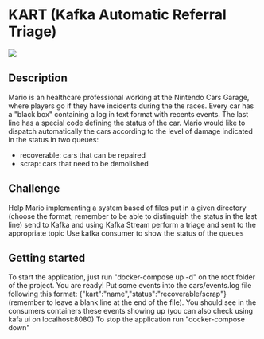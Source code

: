 # KART (Kafka Automatic Referral Triage)
![](https://mario.wiki.gallery/images/thumb/a/a0/MK8_Mario_Drifting_Standard_Kart_Shadowless_Artwork.png/200px-MK8_Mario_Drifting_Standard_Kart_Shadowless_Artwork.png)

## Description 

Mario is an healthcare professional working at the Nintendo Cars Garage, 
where players go if they have incidents during the the races.
Every car has a "black box" containing a log in text format with recents events.
The last line has a special code defining the status of the car.
Mario would like to dispatch automatically the cars according to the level of damage indicated in the status in two queues:
- recoverable: cars that can be repaired 
- scrap: cars that need to be demolished

## Challenge
Help Mario implementing a system based of files put in a given directory 
(choose the format, remember to be able to distinguish the status in the last line)
send to Kafka and using Kafka Stream perform a triage and sent to the appropriate topic
Use kafka consumer to show the status of the queues

## Getting started
To start the application, just run "docker-compose up -d" on the root folder of
the project.
You are ready! Put some events into the cars/events.log file following this format:
{"kart":"name","status":"recoverable/scrap"} (remember to leave a blank line at the end of the file).
You should see in the consumers containers these events showing up (you can also check using 
kafa ui on localhost:8080)
To stop the application run "docker-compose down"